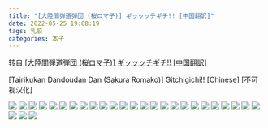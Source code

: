 ```yaml
---
title: "[大陸間弾道弾団 (桜ロマ子)] ギッッッチギチ!! [中国翻訳]"
date: 2022-05-25 19:08:19
tags: 乳胶
categories: 本子
---
```


转自 [[大陸間弾道弾団 (桜ロマ子)] ギッッッチギチ!! [中国翻訳]](https://nhentai.com/zh/comic/tairikukan-dandoudan-dan-sakura-romako-gitchigichi-chinese)

\[Tairikukan Dandoudan Dan (Sakura Romako)\] Gitchigichi!! \[Chinese\] \[不可视汉化\]

![](1.webp)
![](2.webp)
![](3.webp)
![](4.webp)
![](5.webp)
![](6.webp)
![](7.webp)
![](8.webp)
![](9.webp)
![](10.webp)
![](11.webp)
![](12.webp)
![](13.webp)
![](14.webp)
![](15.webp)
![](16.webp)
![](17.webp)
![](18.webp)
![](19.webp)
![](20.webp)
![](21.webp)
![](22.webp)
![](23.webp)
![](24.webp)
![](25.webp)
![](26.webp)
![](27.webp)
![](28.webp)